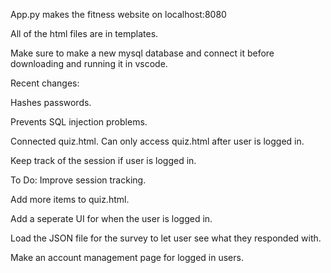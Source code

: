 App.py makes the fitness website on localhost:8080

All of the html files are in templates.

Make sure to make a new mysql database and connect it before downloading and running it in vscode. 

Recent changes:

Hashes passwords.

Prevents SQL injection problems.

Connected quiz.html. Can only access quiz.html after user is logged in.

Keep track of the session if user is logged in.

To Do:
Improve session tracking. 

Add more items to quiz.html.

Add a seperate UI for when the user is logged in.

Load the JSON file for the survey to let user see what they responded with. 

Make an account management page for logged in users.

